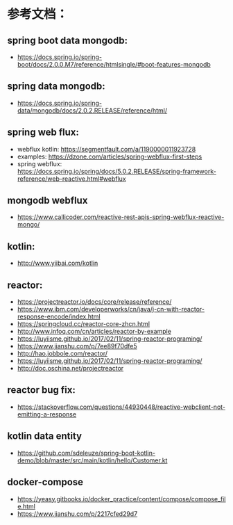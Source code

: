 # 参考文档：
## spring boot data mongodb:
   - https://docs.spring.io/spring-boot/docs/2.0.0.M7/reference/htmlsingle/#boot-features-mongodb
   
## spring data mongodb:
   - https://docs.spring.io/spring-data/mongodb/docs/2.0.2.RELEASE/reference/html/
   
## spring web flux:
   - webflux kotlin:  https://segmentfault.com/a/1190000011923728
   - examples: https://dzone.com/articles/spring-webflux-first-steps
   - spring webflux: https://docs.spring.io/spring/docs/5.0.2.RELEASE/spring-framework-reference/web-reactive.html#webflux
   
## mongodb webflux  
   - https://www.callicoder.com/reactive-rest-apis-spring-webflux-reactive-mongo/
     
## kotlin:
   - http://www.yiibai.com/kotlin  
 
## reactor:
   - https://projectreactor.io/docs/core/release/reference/
   - https://www.ibm.com/developerworks/cn/java/j-cn-with-reactor-response-encode/index.html
   - https://springcloud.cc/reactor-core-zhcn.html
   - http://www.infoq.com/cn/articles/reactor-by-example
   - https://luyiisme.github.io/2017/02/11/spring-reactor-programing/
   - https://www.jianshu.com/p/7ee89f70dfe5
   - http://hao.jobbole.com/reactor/
   - https://luyiisme.github.io/2017/02/11/spring-reactor-programing/
   - http://doc.oschina.net/projectreactor
   
## reactor bug fix:
   - https://stackoverflow.com/questions/44930448/reactive-webclient-not-emitting-a-response
   
## kotlin data entity
   - https://github.com/sdeleuze/spring-boot-kotlin-demo/blob/master/src/main/kotlin/hello/Customer.kt
   
## docker-compose
   - https://yeasy.gitbooks.io/docker_practice/content/compose/compose_file.html
   - https://www.jianshu.com/p/2217cfed29d7